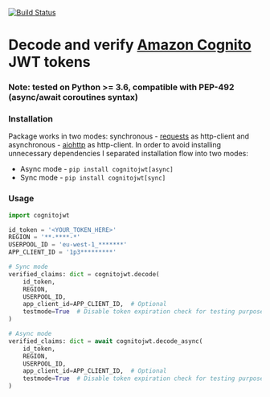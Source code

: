 [![Build Status](https://travis-ci.org/borisrozumnuk/cognitojwt.svg?branch=master)](https://travis-ci.org/borisrozumnuk/cognitojwt)

# Decode and verify [Amazon Cognito](https://aws.amazon.com/cognito/) JWT tokens

### Note: tested on Python >= 3.6, compatible with PEP-492 (async/await coroutines syntax)

### Installation

Package works in two modes: synchronous - [requests](https://github.com/requests/requests) as http-client and asynchronous - [aiohttp](https://github.com/aio-libs/aiohttp) as http-client.
In order to avoid installing unnecessary dependencies I separated installation flow into two modes:

* Async mode - `pip install cognitojwt[async]`
* Sync mode - `pip install cognitojwt[sync]`

### Usage

```python
import cognitojwt

id_token = '<YOUR_TOKEN_HERE>'
REGION = '**-****-*'
USERPOOL_ID = 'eu-west-1_*******'
APP_CLIENT_ID = '1p3*********'

# Sync mode
verified_claims: dict = cognitojwt.decode(
    id_token,
    REGION,
    USERPOOL_ID,
    app_client_id=APP_CLIENT_ID,  # Optional
    testmode=True  # Disable token expiration check for testing purposes
)

# Async mode
verified_claims: dict = await cognitojwt.decode_async(
    id_token,
    REGION,
    USERPOOL_ID,
    app_client_id=APP_CLIENT_ID,  # Optional
    testmode=True  # Disable token expiration check for testing purposes
)

```